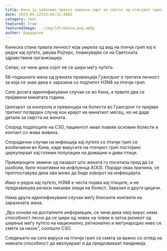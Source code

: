 ```yaml
---
title: Кина ја забележа првата човечка смрт во светот од птичјиот грип H3N8
date: 2023-04-12T23:48:22.468Z
category: свет
featured: true
featuredImage: ../img/ldlcmkona.png.webp
author: Вардарски
---
```


Кинеска стана првата личност која умрела од вид на птичји грип кој е редок кај луѓето, јавува Ројтерс, повикувајќи се на Светската здравствена организација.

Сепак, се чини дека сојот не се шири меѓу луѓето.

56-годишната жена од јужната провинција Гуангдонг е третата личност за која се знае дека е заразена со подтипот H3N8 на птичји грип.

Сите досега идентификувани случаи се во Кина, а првите два се пријавени минатата година.

Центарот за контрола и превенција на болести во Гуангдонг го пријави третиот потврден случај кон крајот на минатиот месец, но не даде детали за смртта на жената.

Според податоците на СЗО, пациентот имал повеќе основни болести и контакт со жива живина.

Спорадични случаи на инфекција кај луѓето со птичји грип се вообичаени во Кина, каде вирусите на птичјиот грип постојано циркулираат кај големи популации на домашни и диви птици.

Примероците земени од пазарот што жената го посетила пред да се разболи, биле позитивни на инфлуенца А(Х3). Поради оваа причина, се претпоставува дека ова може да биде изворот на инфекцијата.

Иако е редок кај луѓето, H3N8 е честа појава кај птиците, и не предизвикува речиси никакви знаци на болест. Заразил и други цицачи.

Нема други идентификувани случаи меѓу блиските контакти на заразената жена.

„Врз основа на достапните информации, се чини дека овој вирус нема способност лесно да се шири од човек на човек и затоа ризикот од ширење меѓу луѓето на национално, регионално и меѓународно ниво се смета за низок“, соопшти СЗО.

Следењето на сите вируси на птичји грип се смета за важно со оглед на нивната способност да еволуираат и да предизвикаат пандемија.
